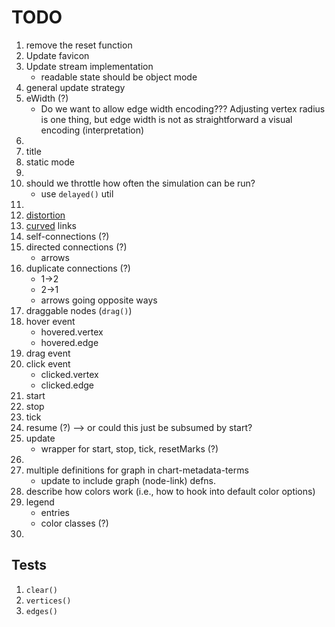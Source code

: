TODO
====

1. remove the reset function
2. Update favicon
3. Update stream implementation
	- readable state should be object mode
4. general update strategy
5. eWidth (?)
	-	Do we want to allow edge width encoding??? Adjusting vertex radius is one thing, but edge width is not as straightforward a visual encoding (interpretation)
6. 
7. title
8. static mode
9. 
10. should we throttle how often the simulation can be run?
	-	use `delayed()` util
11. 
12. [distortion](http://bost.ocks.org/mike/fisheye/)
13. [curved](http://bl.ocks.org/mbostock/4600693) links
14. self-connections (?)
15. directed connections (?)
	- 	arrows
16. duplicate connections (?)
	-	1->2
	-	2->1
	-	arrows going opposite ways
17. draggable nodes (`drag()`)
18. hover event
	-	hovered.vertex
	-	hovered.edge
19. drag event
20. click event
	-	clicked.vertex
	-	clicked.edge
21. start
22. stop
23. tick
24. resume (?) --> or could this just be subsumed by start?
25. update
	-	wrapper for start, stop, tick, resetMarks (?)
26. 
27. multiple definitions for graph in chart-metadata-terms
	-	update to include graph (node-link) defns.
28. describe how colors work (i.e., how to hook into default color options)
29. legend
	-	entries
	-	color classes (?)
30. 


## Tests

1. `clear()`
2. `vertices()`
3. `edges()`



